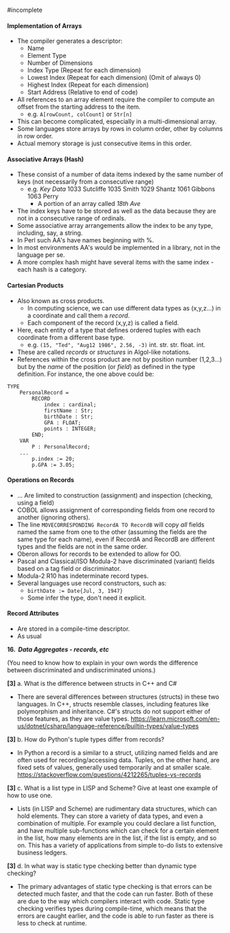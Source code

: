 #incomplete
#### Implementation of Arrays
- The compiler generates a descriptor:
	- Name
	- Element Type
	- Number of Dimensions
	- Index Type           (Repeat for each dimension)
	- Lowest Index       (Repeat for each dimension) (Omit of always 0)
	- Highest Index      (Repeat for each dimension)
	- Start Address      (Relative to end of code)
- All references to an array element require the compiler to compute an offset from the starting address to the item.
	- e.g. `A[rowCount, colCount]` or `Str[n]`
- This can become complicated, especially in a multi-dimensional array.
- Some languages store arrays by rows in column order, other by columns in row order.
- Actual memory storage is just consecutive items in this order.
#### Associative Arrays (Hash)
- These consist of a number of data items indexed by the same number of keys (not necessarily from a consecutive range)
	- e.g.            *Key*           *Data*
	           1033         Sutcliffe
	           1035         Smith
	           1029         Shantz
	           1061         Gibbons
	           1063         Perry
		- A portion of an array called *18th Ave*
- The index keys have to be stored as well as the data because they are not in a consecutive range of ordinals.
- Some associative array arrangements allow the index to be any type, including, say, a string.
- In Perl such AA's have names beginning with %.
- In most environments AA's would be implemented in a library, not in the language per se.
- A more complex hash might have several items with the same index - each hash is a category.
#### Cartesian Products
- Also known as cross products.
	- In computing science, we can use different data types as (x,y,z...) in a coordinate and call them a *record*.
	- Each component of the record (x,y,z) is called a field.
- Here, each entity of a type that defines ordered tuples with each coordinate from a different base type.
	- e.g. `(15, "Ted", "Aug12 1986", 2.56, -3)`
			int.   str.               str.                float.    int.
- These are called *records* or *structures* in Algol-like notations.
- References within the cross product are not by position number (1,2,3...) but by the *name* of the position (or *field*) as defined in the type definition. For instance, the one above could be:
```
TYPE
	PersonalRecord = 
		RECORD
			index : cardinal;
			firstName : Str;
			birthDate : Str;
			GPA : FLOAT;
			points : INTEGER;
		END;
	VAR
		P : PersonalRecord;
	...
		p.index := 20;
		p.GPA := 3.05;
```
#### Operations on Records
- ... Are limited to construction (assignment) and inspection (checking, using a field)
- COBOL allows assignment of corresponding fields from one record to another (ignoring others).
- The line `MOVECORRESPONDING RecordA TO RecordB` will copy *all* fields named the same from one to the other (assuming the fields are the same type for each name), even if RecordA and RecordB are different types and the fields are not in the same order.
- Oberon allows for records to be extended to allow for OO.
- Pascal and Classical/ISO Modula-2 have discriminated (variant) fields based on a tag field or discriminator.
- Modula-2 R10 has indeterminate record types.
- Several languages use record constructors, such as:
	- `birthDate := Date{Jul, 3, 1947}`
	- Some infer the type, don't need it explicit.
#### Record Attributes
- Are stored in a compile-time descriptor.
- As usual





**16.  _Data Aggregates - records, etc_**

(You need to know how to explain in your own words the difference between discriminated and undiscriminated unions.)


**[3]** a. What is the difference between structs in C++ and C#
- There are several differences between structures (structs) in these two languages. In C++, structs resemble classes, including features like polymorphism and inheritance. C#'s structs do not support either of those features, as they are value types.
https://learn.microsoft.com/en-us/dotnet/csharp/language-reference/builtin-types/value-types

**[3]** b. How do Python's tuple types differ from records?
- In Python a record is a similar to a struct, utilizing named fields and are often used for recording/accessing data. Tuples, on the other hand, are fixed sets of values, generally used temporarily and at smaller scale.
https://stackoverflow.com/questions/4212265/tuples-vs-records

**[3]** c. What is a list type in LISP and Scheme? Give at least one example of how to use one.
- Lists (in LISP and Scheme) are rudimentary data structures, which can hold elements. They can store a variety of data types, and even a combination of multiple. For example you could declare a list function, and have multiple sub-functions which can check for a certain element in the list, how many elements are in the list, if the list is empty, and so on. This has a variety of applications from simple to-do lists to extensive business ledgers.

**[3]** d. In what way is static type checking better than dynamic type checking?
- The primary advantages of static type checking is that errors can be detected much faster, and that the code can run faster. Both of these are due to the way which compilers interact with code. Static type checking verifies types during compile-time, which means that the errors are caught earlier, and the code is able to run faster as there is less to check at runtime.